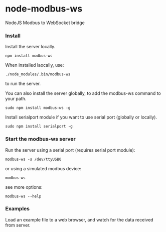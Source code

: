 # node-modbus-ws
NodeJS Modbus to WebSocket bridge

### Install
Install the server locally.
```
npm install modbus-ws
```
When installed laocally, use:
```
./node_modules/.bin/modbus-ws
```
to run the server.

You can also install the server globally, to add the modbus-ws command to your path.
```
sudo npm install modbus-ws -g
```

Install serialport module if you want to use serial port (globally or locally).
```
sudo npm install serialport -g
```

### Start the modbus-ws server

Run the server using a serial port (requires serial port module):
```
modbus-ws -s /dev/ttyUSB0
```
or using a simulated modbus device:
```
modbus-ws
```
see more options:
```
modbus-ws --help
```

### Examples

Load an example file to a web browser, and watch for the data received from server.
